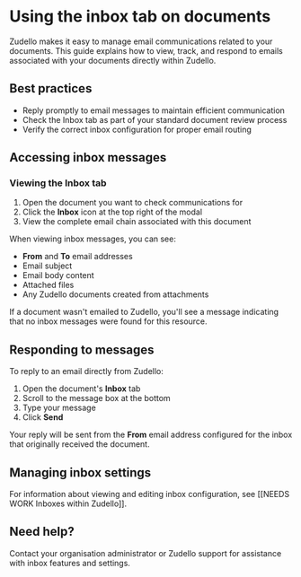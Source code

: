 # Using the inbox tab on documents

Zudello makes it easy to manage email communications related to your documents. This guide explains how to view, track, and respond to emails associated with your documents directly within Zudello.

## Best practices

- Reply promptly to email messages to maintain efficient communication
- Check the Inbox tab as part of your standard document review process
- Verify the correct inbox configuration for proper email routing

## Accessing inbox messages

### Viewing the Inbox tab

1. Open the document you want to check communications for
2. Click the **Inbox** icon at the top right of the modal
3. View the complete email chain associated with this document

When viewing inbox messages, you can see:

- **From** and **To** email addresses
- Email subject
- Email body content
- Attached files
- Any Zudello documents created from attachments

If a document wasn't emailed to Zudello, you'll see a message indicating that no inbox messages were found for this resource.

## Responding to messages

To reply to an email directly from Zudello:

1. Open the document's **Inbox** tab
2. Scroll to the message box at the bottom
3. Type your message
4. Click **Send**

Your reply will be sent from the **From** email address configured for the inbox that originally received the document.

## Managing inbox settings

For information about viewing and editing inbox configuration, see [[NEEDS WORK Inboxes within Zudello]].

## Need help?

Contact your organisation administrator or Zudello support for assistance with inbox features and settings.